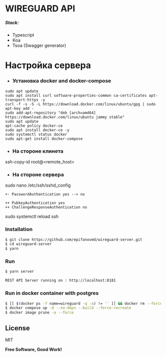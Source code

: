 # WIREGUARD API

##### Stack:
  - Typescript
  - Koa
  - Tsoa (Swagger generator)

# Настройка сервера

- ### Установка docker and docker-compose

```
sudo apt update
sudo apt install curl software-properties-common ca-certificates apt-transport-https -y
curl -f -s -S -L https://download.docker.com/linux/ubuntu/gpg | sudo apt-key add -
sudo add-apt-repository "deb [arch=amd64] https://download.docker.com/linux/ubuntu jammy stable"
sudo apt update
apt-cache policy docker-ce
sudo apt install docker-ce -y
sudo systemctl status docker
sudo apt-get install docker-compose
```


- ### На стороне клинета

ssh-copy-id root@<remote_host>

- ### На стороне сервера

sudo nano /etc/ssh/sshd_config

```
+- PasswordAuthentication yes --> no

++ PubkeyAuthentication yes
++ ChallengeResponseAuthentication no

```
sudo systemctl reload ssh


### Installation
```sh
$ git clone https://github.com/epifanovmd/wireguard-server.git
$ cd wireguard-server
$ yarn
```

### Run
```sh
$ yarn server
```
```sh
REST API Server running on : http://localhost:8181
```

### Run in docker container with postgres
```sh
$ [[ $(docker ps -f name=wireguard -q -a) != '' ]] && docker rm --force $(docker ps -f name=wireguard -q -a)
$ docker compose up -d --no-deps --build --force-recreate
$ docker image prune -a --force
```

License
----

MIT

**Free Software, Good Work!**
